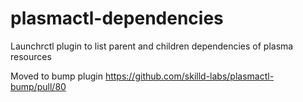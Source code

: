 # plasmactl-dependencies
Launchrctl plugin to list parent and children dependencies of plasma resources

Moved to bump plugin https://github.com/skilld-labs/plasmactl-bump/pull/80
